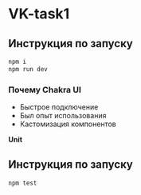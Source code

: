 # VK-task1
## Инструкция по запуску

```sh
npm i
npm run dev
```

### Почему Chakra UI

- Быстрое подключение
- Был опыт использования
- Кастомизация компонентов

**Unit**
## Инструкция по запуску
```sh
npm test
```